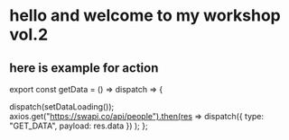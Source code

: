 # hello and welcome to my workshop vol.2

## here is example for action

export const getData = () => dispatch => {

dispatch(setDataLoading());
axios.get("https://swapi.co/api/people").then(res =>
dispatch({
type: "GET_DATA",
payload: res.data
})
);
};
